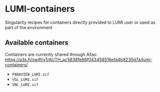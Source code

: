 # LUMI-containers
Singularity recipes for containers directly provided to LUMI user or used as part of the environment 

## Available containers 

Containers are currently shared through Allas: 
<https://a3s.fi/swift/v1/AUTH_ac5838fe86f043458516efa4b8235d7a/lumi-containers/>

- `PARAVIEW_LUMI.sif` 	
- `VGL_LUMI.sif`  	
- `VNC_LUMI.sif` 
